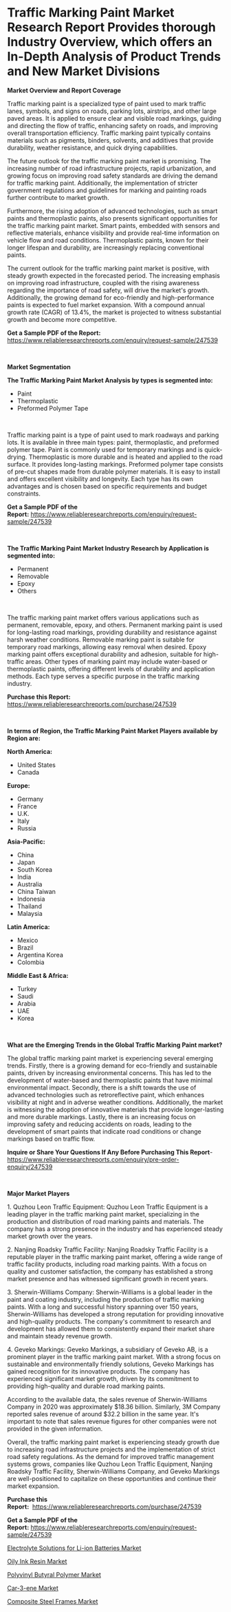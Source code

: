 <p><h1>Traffic Marking Paint Market Research Report Provides thorough Industry Overview, which offers an In-Depth Analysis of Product Trends and New Market Divisions</h1></p><p><strong>Market Overview and Report Coverage</strong></p>
<p><p>Traffic marking paint is a specialized type of paint used to mark traffic lanes, symbols, and signs on roads, parking lots, airstrips, and other large paved areas. It is applied to ensure clear and visible road markings, guiding and directing the flow of traffic, enhancing safety on roads, and improving overall transportation efficiency. Traffic marking paint typically contains materials such as pigments, binders, solvents, and additives that provide durability, weather resistance, and quick drying capabilities.</p><p>The future outlook for the traffic marking paint market is promising. The increasing number of road infrastructure projects, rapid urbanization, and growing focus on improving road safety standards are driving the demand for traffic marking paint. Additionally, the implementation of stricter government regulations and guidelines for marking and painting roads further contribute to market growth.</p><p>Furthermore, the rising adoption of advanced technologies, such as smart paints and thermoplastic paints, also presents significant opportunities for the traffic marking paint market. Smart paints, embedded with sensors and reflective materials, enhance visibility and provide real-time information on vehicle flow and road conditions. Thermoplastic paints, known for their longer lifespan and durability, are increasingly replacing conventional paints.</p><p>The current outlook for the traffic marking paint market is positive, with steady growth expected in the forecasted period. The increasing emphasis on improving road infrastructure, coupled with the rising awareness regarding the importance of road safety, will drive the market's growth. Additionally, the growing demand for eco-friendly and high-performance paints is expected to fuel market expansion. With a compound annual growth rate (CAGR) of 13.4%, the market is projected to witness substantial growth and become more competitive.</p></p>
<p><strong>Get a Sample PDF of the Report:</strong> <a href="https://www.reliableresearchreports.com/enquiry/request-sample/247539">https://www.reliableresearchreports.com/enquiry/request-sample/247539</a></p>
<p>&nbsp;</p>
<p><strong>Market Segmentation</strong></p>
<p><strong>The Traffic Marking Paint Market Analysis by types is segmented into:</strong></p>
<p><ul><li>Paint</li><li>Thermoplastic</li><li>Preformed Polymer Tape</li></ul></p>
<p>&nbsp;</p>
<p><p>Traffic marking paint is a type of paint used to mark roadways and parking lots. It is available in three main types: paint, thermoplastic, and preformed polymer tape. Paint is commonly used for temporary markings and is quick-drying. Thermoplastic is more durable and is heated and applied to the road surface. It provides long-lasting markings. Preformed polymer tape consists of pre-cut shapes made from durable polymer materials. It is easy to install and offers excellent visibility and longevity. Each type has its own advantages and is chosen based on specific requirements and budget constraints.</p></p>
<p><strong>Get a Sample PDF of the Report:</strong>&nbsp;<a href="https://www.reliableresearchreports.com/enquiry/request-sample/247539">https://www.reliableresearchreports.com/enquiry/request-sample/247539</a></p>
<p>&nbsp;</p>
<p><strong>The Traffic Marking Paint Market Industry Research by Application is segmented into:</strong></p>
<p><ul><li>Permanent</li><li>Removable</li><li>Epoxy</li><li>Others</li></ul></p>
<p>&nbsp;</p>
<p><p>The traffic marking paint market offers various applications such as permanent, removable, epoxy, and others. Permanent marking paint is used for long-lasting road markings, providing durability and resistance against harsh weather conditions. Removable marking paint is suitable for temporary road markings, allowing easy removal when desired. Epoxy marking paint offers exceptional durability and adhesion, suitable for high-traffic areas. Other types of marking paint may include water-based or thermoplastic paints, offering different levels of durability and application methods. Each type serves a specific purpose in the traffic marking industry.</p></p>
<p><strong>Purchase this Report:</strong>&nbsp; <a href="https://www.reliableresearchreports.com/purchase/247539">https://www.reliableresearchreports.com/purchase/247539</a></p>
<p>&nbsp;</p>
<p><strong>In terms of Region, the Traffic Marking Paint Market Players available by Region are:</strong></p>
<p>
    <p> <strong> North America: </strong>
        <ul>
            <li>United States</li>
            <li>Canada</li>
        </ul>
        </p> 
    <p> <strong> Europe: </strong>
        <ul>
            <li>Germany</li>
            <li>France</li>
            <li>U.K.</li>
            <li>Italy</li>
            <li>Russia</li>
        </ul>
        </p> 
    <p> <strong> Asia-Pacific: </strong>
        <ul>
            <li>China</li>
            <li>Japan</li>
            <li>South Korea</li>
            <li>India</li>
            <li>Australia</li>
            <li>China Taiwan</li>
            <li>Indonesia</li>
            <li>Thailand</li>
            <li>Malaysia</li>
        </ul>
        </p> 
    <p> <strong> Latin America: </strong>
        <ul>
            <li>Mexico</li>
            <li>Brazil</li>
            <li>Argentina Korea</li>
            <li>Colombia</li>
        </ul>
        </p> 
    <p> <strong> Middle East & Africa: </strong>
        <ul>
            <li>Turkey</li>
            <li>Saudi</li>
            <li>Arabia</li>
            <li>UAE</li>
            <li>Korea</li>
        </ul>
    </p>
    </p>
<p>&nbsp;</p>
<p><strong>What are the Emerging Trends in the Global Traffic Marking Paint market?</strong></p>
<p><p>The global traffic marking paint market is experiencing several emerging trends. Firstly, there is a growing demand for eco-friendly and sustainable paints, driven by increasing environmental concerns. This has led to the development of water-based and thermoplastic paints that have minimal environmental impact. Secondly, there is a shift towards the use of advanced technologies such as retroreflective paint, which enhances visibility at night and in adverse weather conditions. Additionally, the market is witnessing the adoption of innovative materials that provide longer-lasting and more durable markings. Lastly, there is an increasing focus on improving safety and reducing accidents on roads, leading to the development of smart paints that indicate road conditions or change markings based on traffic flow.</p></p>
<p><strong>Inquire or Share Your Questions If Any Before Purchasing This Report</strong>- <a href="https://www.reliableresearchreports.com/enquiry/pre-order-enquiry/247539">https://www.reliableresearchreports.com/enquiry/pre-order-enquiry/247539</a></p>
<p>&nbsp;</p>
<p><strong>Major Market Players</strong></p>
<p><p>1. Quzhou Leon Traffic Equipment: Quzhou Leon Traffic Equipment is a leading player in the traffic marking paint market, specializing in the production and distribution of road marking paints and materials. The company has a strong presence in the industry and has experienced steady market growth over the years.</p><p>2. Nanjing Roadsky Traffic Facility: Nanjing Roadsky Traffic Facility is a reputable player in the traffic marking paint market, offering a wide range of traffic facility products, including road marking paints. With a focus on quality and customer satisfaction, the company has established a strong market presence and has witnessed significant growth in recent years.</p><p>3. Sherwin-Williams Company: Sherwin-Williams is a global leader in the paint and coating industry, including the production of traffic marking paints. With a long and successful history spanning over 150 years, Sherwin-Williams has developed a strong reputation for providing innovative and high-quality products. The company's commitment to research and development has allowed them to consistently expand their market share and maintain steady revenue growth.</p><p>4. Geveko Markings: Geveko Markings, a subsidiary of Geveko AB, is a prominent player in the traffic marking paint market. With a strong focus on sustainable and environmentally friendly solutions, Geveko Markings has gained recognition for its innovative products. The company has experienced significant market growth, driven by its commitment to providing high-quality and durable road marking paints.</p><p>According to the available data, the sales revenue of Sherwin-Williams Company in 2020 was approximately $18.36 billion. Similarly, 3M Company reported sales revenue of around $32.2 billion in the same year. It's important to note that sales revenue figures for other companies were not provided in the given information.</p><p>Overall, the traffic marking paint market is experiencing steady growth due to increasing road infrastructure projects and the implementation of strict road safety regulations. As the demand for improved traffic management systems grows, companies like Quzhou Leon Traffic Equipment, Nanjing Roadsky Traffic Facility, Sherwin-Williams Company, and Geveko Markings are well-positioned to capitalize on these opportunities and continue their market expansion.</p></p>
<p><strong>Purchase this Report:</strong>&nbsp;&nbsp;<a href="https://www.reliableresearchreports.com/purchase/247539">https://www.reliableresearchreports.com/purchase/247539</a></p>
<p></p>
<p><strong>Get a Sample PDF of the Report:</strong>&nbsp;<a href="https://www.reliableresearchreports.com/enquiry/request-sample/247539">https://www.reliableresearchreports.com/enquiry/request-sample/247539</a></p>
<p><p><a href="https://medium.com/@draft.web.back/electrolyte-solutions-for-li-ion-batteries-market-outlook-industry-overview-and-forecast-2023-to-7bb985bad1e2">Electrolyte Solutions for Li-ion Batteries Market</a></p><p><a href="https://medium.com/@react.shoe.mask/oily-ink-resin-market-analysis-its-cagr-market-segmentation-and-global-industry-overview-c5042561031c">Oily Ink Resin Market</a></p><p><a href="https://medium.com/@lap.snake.again/polyvinyl-butyral-polymer-market-size-market-outlook-and-market-forecast-2023-to-2030-43e1d600b1c0">Polyvinyl Butyral Polymer Market</a></p><p><a href="https://medium.com/@pair.holy.proof/car-3-ene-market-share-evolution-and-market-growth-trends-2023-2030-019e4cb9442d">Car-3-ene Market</a></p><p><a href="https://medium.com/@wall.see.write/composite-steel-frames-market-analysis-its-cagr-market-segmentation-and-global-industry-overview-f9e32121a8bc">Composite Steel Frames Market</a></p></p>